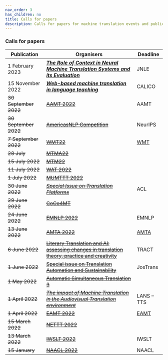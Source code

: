 ```yaml
---
nav_order: 3
has_children: no
title: Calls for papers
description: Calls for papers for machine translation events and publications
---
```


### Calls for papers

| Publication | Organisers | Deadline |
| --- | --- | --- |
| 1 February 2023 | [***The Role of Context in Neural Machine Translation Systems and its Evaluation***](https://sites.google.com/dcu.ie/nlecontextnmt/home) | JNLE |
| 15 November 2022 | [***Web-based machine translation in language teaching***](https://calico.org/calico-journal-special-issue-machine-translation-call-for-papers/) | CALICO |
| ~~30 September 2022~~ | [~~AAMT 2022~~](https://www.aamt.info/event/aamttokyo2022/aamttokyo2022-kobo/) | AAMT |
| ~~30 September 2022~~ | [~~AmericasNLP Competition~~](http://turing.iimas.unam.mx/americasnlp/st.html) | NeurIPS |
| ~~7 September 2022~~ | [~~WMT22~~](/events/wmt22.md) | [WMT](/events/wmt.md) |
| ~~28 July~~ | [~~MTMA22~~](/events/mtma2022.md) | |
| ~~15 July 2022~~ | [~~MTM22~~](/events/mtm2022.md) | |
| ~~11 July 2022~~ | [~~WAT 2022~~](wat2022.md) | |
| ~~1 July 2022~~ | [~~MUMTTT 2022~~](/events/mumttt2022.md) | |
| ~~30 June 2022~~ | [~~*Special Issue on Translation Platforms*~~](https://www.aclweb.org/portal/content/special-issue-translation-platforms) | ACL |
| ~~29 June 2022~~ | [~~CoCo4MT~~](https://sites.google.com/view/coco4mt) | |
| ~~24 June 2022~~ | [~~EMNLP 2022~~](https://2022.emnlp.org/calls/papers/Overview) | EMNLP |
| ~~13 June 2022~~ | [~~AMTA 2022~~](/events/amta2022.md) | [AMTA](../associations/amta.md) |
| ~~6 June 2022~~ | [~~Literary Translation and AI: assessing changes in translation theory, practice and creativity~~](lit-translation-and-ai.md) | TRACT |
| ~~1 June 2022~~ | [~~Special issue on Translation Automation and Sustainability~~](https://jostrans.org/2b.3%20Jostrans%20SI%2041.pdf) | JosTrans |
| ~~1 May 2022~~ | [~~Automatic Simultaneous Translation 3~~](https://autosimtrans.github.io/cfp) | |
| ~~1 April 2022~~ | [~~*The impact of Machine Translation in the Audiovisual Translation environment*~~](https://lans-tts.uantwerpen.be/index.php/LANS-TTS/announcement/view/21) | LANS – TTS |
| ~~1 April 2022~~ | [~~EAMT 2022~~](/events/eamt2022.md) | [EAMT](../associations/eamt.md) |
| ~~15 March 2022~~ | [~~NETTT 2022~~](/events/nettt2022.md) | |
| ~~13 March 2022~~ | [~~IWSLT 2022~~](/events/iwslt2022.md) | IWSLT |
| ~~15 January~~ | [~~NAACL 2022~~](https://2022.naacl.org/calls/papers/#paper-submission-details) | NAACL |
